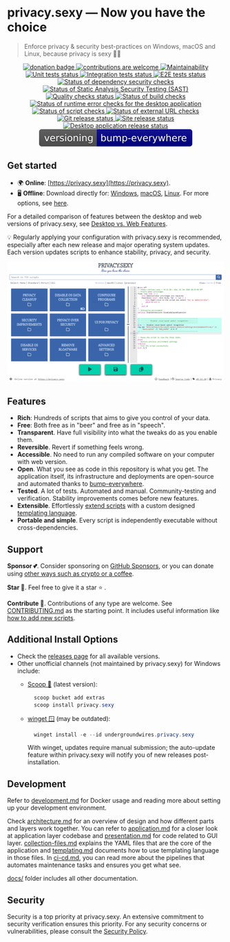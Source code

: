 # privacy.sexy — Now you have the choice

> Enforce privacy & security best-practices on Windows, macOS and Linux, because privacy is sexy 🍑🍆

<!-- markdownlint-disable MD033 -->
<p align="center">
  <a href="https://undergroundwires.dev/donate?project=privacy.sexy" target="_blank" rel="noopener noreferrer">
    <img
      alt="donation badge"
      src="https://undergroundwires.dev/img/badges/donate/flat.svg"
    />
  </a>
  <a href="https://github.com/undergroundwires/privacy.sexy/blob/master/CONTRIBUTING.md" target="_blank" rel="noopener noreferrer">
    <img
      alt="contributions are welcome"
      src="https://img.shields.io/badge/contributions-welcome-brightgreen.svg?style=flat"
    />
  </a>
  <a href="https://codeclimate.com/github/undergroundwires/privacy.sexy/maintainability" target="_blank" rel="noopener noreferrer">
    <img
      alt="Maintainability"
      src="https://api.codeclimate.com/v1/badges/3a70b7ef602e2264342c/maintainability"
    />
  </a>
  <!-- Tests -->
  <br />
  <a href="https://github.com/undergroundwires/privacy.sexy/actions/workflows/tests.unit.yaml" target="_blank" rel="noopener noreferrer">
    <img
      alt="Unit tests status"
      src="https://github.com/undergroundwires/privacy.sexy/workflows/unit-tests/badge.svg"
    />
  </a>
  <a href="https://github.com/undergroundwires/privacy.sexy/actions/workflows/tests.integration.yaml" target="_blank" rel="noopener noreferrer">
    <img
      alt="Integration tests status"
      src="https://github.com/undergroundwires/privacy.sexy/workflows/integration-tests/badge.svg"
    />
  </a>
  <a href="https://github.com/undergroundwires/privacy.sexy/actions/workflows/tests.e2e.yaml" target="_blank" rel="noopener noreferrer">
    <img
      alt="E2E tests status"
      src="https://github.com/undergroundwires/privacy.sexy/workflows/e2e-tests/badge.svg"
    />
  </a>
  <!-- Security checks -->
  <br />
  <a href="https://github.com/undergroundwires/privacy.sexy/actions/workflows/checks.security.sast.yaml" target="_blank" rel="noopener noreferrer">
    <img
      alt="Status of dependency security checks"
      src="https://github.com/undergroundwires/privacy.sexy/workflows/checks.security.sast/badge.svg"
    />
  </a>
  <a href="https://github.com/undergroundwires/privacy.sexy/actions/workflows/checks.security.dependencies.yaml" target="_blank" rel="noopener noreferrer">
    <img
      alt="Status of Static Analysis Security Testing (SAST)"
      src="https://github.com/undergroundwires/privacy.sexy/workflows/checks.security.dependencies/badge.svg"
    />
  </a>
  <!-- Checks -->
  <br />
  <a href="https://github.com/undergroundwires/privacy.sexy/actions/workflows/checks.quality.yaml" target="_blank" rel="noopener noreferrer">
    <img
      alt="Quality checks status"
      src="https://github.com/undergroundwires/privacy.sexy/workflows/quality-checks/badge.svg"
    />
  </a>
  <a href="https://github.com/undergroundwires/privacy.sexy/actions/workflows/checks.build.yaml" target="_blank" rel="noopener noreferrer">
    <img
      alt="Status of build checks"
      src="https://github.com/undergroundwires/privacy.sexy/workflows/checks.build/badge.svg"
    />
  </a>
  <a href="https://github.com/undergroundwires/privacy.sexy/actions/workflows/checks.desktop-runtime-errors.yaml" target="_blank" rel="noopener noreferrer">
    <img
      alt="Status of runtime error checks for the desktop application"
      src="https://github.com/undergroundwires/privacy.sexy/workflows/checks.desktop-runtime-errors/badge.svg"
    />
  </a>
  <a href="https://github.com/undergroundwires/privacy.sexy/actions/workflows/checks.scripts.yaml" target="_blank" rel="noopener noreferrer">
    <img
      alt="Status of script checks"
      src="https://github.com/undergroundwires/privacy.sexy/workflows/checks.scripts/badge.svg"
    />
  </a>
  <a href="https://github.com/undergroundwires/privacy.sexy/actions/workflows/checks.external-urls.yaml" target="_blank" rel="noopener noreferrer">
    <img
      alt="Status of external URL checks"
      src="https://github.com/undergroundwires/privacy.sexy/workflows/checks.external-urls/badge.svg"
    />
  </a>
  <!-- Release -->
  <br />
  <a href="https://github.com/undergroundwires/privacy.sexy/actions/workflows/release.git.yaml" target="_blank" rel="noopener noreferrer">
    <img
      alt="Git release status"
      src="https://github.com/undergroundwires/privacy.sexy/workflows/release-git/badge.svg"
    />
  </a>
  <a href="https://github.com/undergroundwires/privacy.sexy/actions/workflows/release.site.yaml" target="_blank" rel="noopener noreferrer">
    <img
      alt="Site release status"
      src="https://github.com/undergroundwires/privacy.sexy/workflows/release-site/badge.svg"
    />
  </a>
  <a href="https://github.com/undergroundwires/privacy.sexy/actions/workflows/release.desktop.yaml" target="_blank" rel="noopener noreferrer">
    <img
      alt="Desktop application release status"
      src="https://github.com/undergroundwires/privacy.sexy/workflows/release-desktop/badge.svg"
    />
  </a>
  <!-- Others -->
  <br />
  <a href="https://github.com/undergroundwires/bump-everywhere" target="_blank" rel="noopener noreferrer">
    <img
      alt="Auto-versioned by bump-everywhere"
      src="https://github.com/undergroundwires/bump-everywhere/blob/master/badge.svg?raw=true"
    />
  </a>
</p>
<!-- markdownlint-restore -->

## Get started

- 🌍️ **Online**: [https://privacy.sexy](https://privacy.sexy).
- 🖥️ **Offline**: Download directly for: [Windows](https://github.com/undergroundwires/privacy.sexy/releases/download/0.12.8/privacy.sexy-Setup-0.12.8.exe), [macOS](https://github.com/undergroundwires/privacy.sexy/releases/download/0.12.8/privacy.sexy-0.12.8.dmg), [Linux](https://github.com/undergroundwires/privacy.sexy/releases/download/0.12.8/privacy.sexy-0.12.8.AppImage). For more options, see [here](#additional-install-options).

For a detailed comparison of features between the desktop and web versions of privacy.sexy, see [Desktop vs. Web Features](./docs/desktop-vs-web-features.md).

💡 Regularly applying your configuration with privacy.sexy is recommended, especially after each new release and major operating system updates. Each version updates scripts to enhance stability, privacy, and security.

[![privacy.sexy application](img/screenshot.png?raw=true )](https://privacy.sexy)

## Features

- **Rich**: Hundreds of scripts that aims to give you control of your data.
- **Free**: Both free as in "beer" and free as in "speech".
- **Transparent**. Have full visibility into what the tweaks do as you enable them.
- **Reversible**. Revert if something feels wrong.
- **Accessible**. No need to run any compiled software on your computer with web version.
- **Open**. What you see as code in this repository is what you get. The application itself, its infrastructure and deployments are open-source and automated thanks to [bump-everywhere](https://github.com/undergroundwires/bump-everywhere).
- **Tested**. A lot of tests. Automated and manual. Community-testing and verification. Stability improvements comes before new features.
- **Extensible**. Effortlessly [extend scripts](./CONTRIBUTING.md#extend-scripts) with a custom designed [templating language](./docs/templating.md).
- **Portable and simple**. Every script is independently executable without cross-dependencies.

## Support

**Sponsor 💕**. Consider sponsoring on [GitHub Sponsors](https://github.com/sponsors/undergroundwires), or you can donate using [other ways such as crypto or a coffee](https://undergroundwires.dev/donate).

**Star 🤩**. Feel free to give it a star ⭐ .

**Contribute 👷**. Contributions of any type are welcome. See [CONTRIBUTING.md](./CONTRIBUTING.md) as the starting point. It includes useful information like [how to add new scripts](./CONTRIBUTING.md#extend-scripts).

## Additional Install Options

- Check the [releases page](https://github.com/undergroundwires/privacy.sexy/releases) for all available versions.
- Other unofficial channels (not maintained by privacy.sexy) for Windows include:
  - [Scoop 🥄](https://scoop.sh/#/apps?q=privacy.sexy&s=2&d=1&o=true) (latest version):

    ```powershell
      scoop bucket add extras
      scoop install privacy.sexy
    ```

  - [winget 🪟](https://winget.run/pkg/undergroundwires/privacy.sexy) (may be outdated):

    ```powershell
      winget install -e --id undergroundwires.privacy.sexy
    ```

    With winget, updates require manual submission; the auto-update feature within privacy.sexy will notify you of new releases post-installation.

## Development

Refer to [development.md](./docs/development.md) for Docker usage and reading more about setting up your development environment.

Check [architecture.md](./docs/architecture.md) for an overview of design and how different parts and layers work together. You can refer to [application.md](./docs/application.md) for a closer look at application layer codebase and [presentation.md](./docs/presentation.md) for code related to GUI layer. [collection-files.md](./docs/collection-files.md) explains the YAML files that are the core of the application and [templating.md](./docs/templating.md) documents how to use templating language in those files. In [ci-cd.md](./docs/ci-cd.md), you can read more about the pipelines that automates maintenance tasks and ensures you get what see.

[docs/](./docs/) folder includes all other documentation.

## Security

Security is a top priority at privacy.sexy. An extensive commitment to security verification ensures this priority. For any security concerns or vulnerabilities, please consult the [Security Policy](./SECURITY.md).
